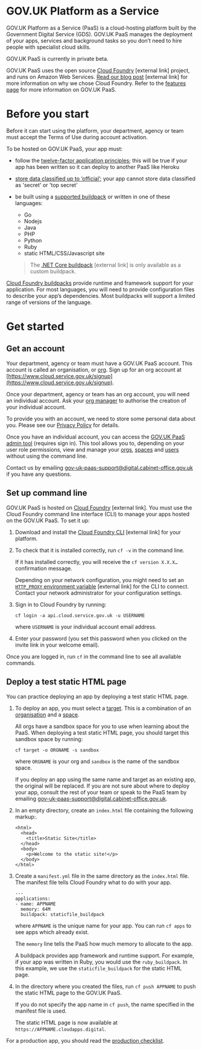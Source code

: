 # GOV.UK Platform as a Service

GOV.UK Platform as a Service (PaaS) is a cloud-hosting platform built by the Government Digital Service (GDS). GOV.UK PaaS manages the deployment of your apps, services and background tasks so you don’t need to hire people with specialist cloud skills.

GOV.UK PaaS is currently in private beta.

GOV.UK PaaS uses the open source [Cloud Foundry](https://www.cloudfoundry.org/) [external link] project, and runs on Amazon Web Services. [Read our blog post](https://governmentasaplatform.blog.gov.uk/2015/12/17/choosing-cloudfoundry/) [external link] for more information on why we chose Cloud Foundry. Refer to the [features page](https://www.cloud.service.gov.uk/features) for more information on GOV.UK PaaS.

# Before you start

Before it can start using the platform, your department, agency or team must accept the Terms of Use during account activation.

To be hosted on GOV.UK PaaS, your app must:

- follow the [twelve-factor application principles](/#12-factor-application-principles); this will be true if your app has been written so it can deploy to another PaaS like Heroku
- [store data classified up to ‘official’](/#data-security-classification); your app cannot store data classified as 'secret' or 'top secret'
- be built using a [supported buildpack](/#buildpacks) or written in one of these languages:
    - Go
    - Nodejs
    - Java
    - PHP
    - Python
    - Ruby
    - static HTML/CSS/Javascript site

    >The [.NET Core buildpack](https://docs.cloudfoundry.org/buildpacks/dotnet-core/index.html) [external link] is only available as a custom buildpack.

[Cloud Foundry buildpacks](/#buildpacks) provide runtime and framework support for your application. For most languages, you will need to provide configuration files to describe your app’s dependencies. Most buildpacks will support a limited range of versions of the language.

# Get started

## Get an account

Your department, agency or team must have a GOV.UK PaaS account. This account is called an organisation, or [org](/#organisations). Sign up for an org account at [https://www.cloud.service.gov.uk/signup](https://www.cloud.service.gov.uk/signup).

Once your department, agency or team has an org account, you will need an individual account. Ask your [org manager](/#org-manager) to authorise the creation of your individual account.

To provide you with an account, we need to store some personal data about you. Please see our [Privacy Policy](/#privacy-policy) for details.

Once you have an individual account, you can access the [GOV.UK PaaS admin tool](https://admin.cloud.service.gov.uk/) (requires sign in). This tool allows you to, depending on your user role permissions, view and manage your [orgs](/#organisations), [spaces](/#spaces) and [users](/#users-and-user-roles) without using the command line.

Contact us by emailing [gov-uk-paas-support@digital.cabinet-office.gov.uk](mailto:gov-uk-paas-support@digital.cabinet-office.gov.uk) if you have any questions.

## Set up command line

GOV.UK PaaS is hosted on [Cloud Foundry](https://www.cloudfoundry.org/) [external link]. You must use the Cloud Foundry command line interface (CLI) to manage your apps hosted on the GOV.UK PaaS. To set it up:

1. Download and install the [Cloud Foundry CLI](https://github.com/cloudfoundry/cli#downloads) [external link] for your platform.

2. To check that it is installed correctly, run `cf -v` in the command line.

    If it has installed correctly, you will receive the `cf version X.X.X…` confirmation message.

    Depending on your network configuration, you might need to set an [`HTTP_PROXY` environment variable](https://docs.cloudfoundry.org/cf-cli/http-proxy.html) [external link] for the CLI to connect. Contact your network administrator for your configuration settings.

3. Sign in to Cloud Foundry by running:

    ```
    cf login -a api.cloud.service.gov.uk -u USERNAME
    ```

    where `USERNAME` is your individual account email address.

4. Enter your password (you set this password when you clicked on the invite link in your welcome email).

Once you are logged in, run `cf` in the command line to see all available commands.

## Deploy a test static HTML page

You can practice deploying an app by deploying a test static HTML page.

1. To deploy an app, you must select a [target](/#set-a-target). This is a combination of an [organisation](/#organisations) and a [space](/#spaces).

    All orgs have a sandbox space for you to use when learning about the PaaS. When deploying a test static HTML page, you should target this sandbox space by running:

    ```
    cf target -o ORGNAME -s sandbox
    ```

    where `ORGNAME` is your org and `sandbox` is the name of the sandbox space.

    If you deploy an app using the same name and target as an existing app, the original will be replaced. If you are not sure about where to deploy your app, consult the rest of your team or speak to the PaaS team by emailing [gov-uk-paas-support@digital.cabinet-office.gov.uk](mailto:gov-uk-paas-support@digital.cabinet-office.gov.uk).

2. In an empty directory, create an `index.html` file containing the following markup:.

    ```
    <html>
      <head>
        <title>Static Site</title>
      </head>
      <body>
        <p>Welcome to the static site!</p>
      </body>
    </html>
    ```

3. Create a `manifest.yml` file in the same directory as the `index.html` file. The manifest file tells Cloud Foundry what to do with your app.

    ```
    ---
    applications:
    - name: APPNAME
      memory: 64M
      buildpack: staticfile_buildpack
    ```

    where `APPNAME` is the unique name for your app. You can run `cf apps` to see apps which already exist.

    The `memory` line tells the PaaS how much memory to allocate to the app.

    A buildpack provides app framework and runtime support. For example, if your app was written in Ruby, you would use the `ruby_buildpack`. In this example, we use the `staticfile_buildpack` for the static HTML page.

4. In the directory where you created the files, run `cf push APPNAME` to push the static HTML page to the GOV.UK PaaS.

    If you do not specify the app name in `cf push`, the name specified in the manifest file is used.

    The static HTML page is now available at `https://APPNAME.cloudapps.digital`.

For a production app, you should read the [production checklist](/#production-checklist).
